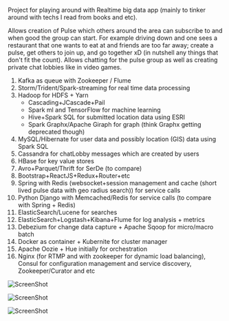 Project for playing around with Realtime big data app (mainly to tinker around with techs I read from books and etc).

Allows creation of Pulse which others around the area can subscribe to and when good the group can start. For example driving down and one sees a restaurant that one wants to eat at and friends are too far away; create a pulse, get others to join up, and go together xD (in nutshell any things that don't fit the count). Allows chatting for the pulse group as well as creating private chat lobbies like in video games.

1. Kafka as queue with Zookeeper / Flume
2. Storm/Trident/Spark-streaming for real time data processing
3. Hadoop for HDFS + Yarn
   * Cascading+JCascade+Pail
   * Spark ml and TensorFlow for machine learning
   * Hive+Spark SQL for submitted location data using ESRI
   * Spark Graphx/Apache Giraph for graph (think Graphx getting deprecated though)
4. MySQL/Hibernate for user data and possibly location (GIS) data using Spark SQL
5. Cassandra for chatLobby messages which are created by users
6. HBase for key value stores
7. Avro+Parquet/Thrift for SerDe (to compare)
8. Bootstrap+ReactJS+Redux+Router+etc
9. Spring with Redis (websocket+session management and cache (short lived pulse data with geo radius search)) for service calls
10. Python Django with Memcached/Redis for service calls (to compare with Spring + Redis)
11. ElasticSearch/Lucene for searches
12. ElasticSearch+Logstash+Kibana+Flume for log analysis + metrics 
13. Debezium for change data capture + Apache Sqoop for micro/macro batch
14. Docker as container + Kubernite for cluster manager
15. Apache Oozie + Hue initially for orchestration
16. Nginx (for RTMP and with zookeeper for dynamic load balancing), Consul for configuration management and service discovery, Zookeeper/Curator and etc

![ScreenShot](https://github.com/JKArena/pulsing/blob/master/spring/nonsrc/diagram.png?raw=true)

![ScreenShot](https://github.com/JKArena/pulsing/blob/master/spring/nonsrc/chatLobbyAlertSystem.png?raw=true)

![ScreenShot](https://github.com/JKArena/pulsing/blob/master/spring/nonsrc/chatViewCountTrending.png?raw=true)

